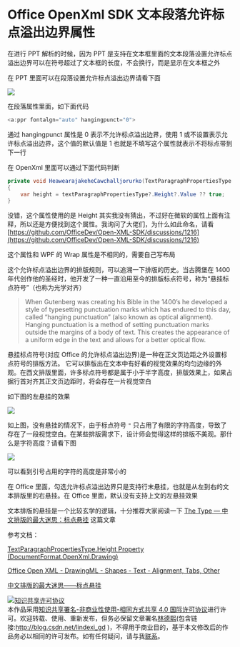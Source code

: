 # Office OpenXml SDK 文本段落允许标点溢出边界属性

在进行 PPT 解析的时候，因为 PPT 是支持在文本框里面的文本段落设置允许标点溢出边界可以在符号超过了文本框的长度，不会换行，而是显示在文本框之外

<!--more-->
<!-- CreateTime:4/26/2020 10:53:43 AM -->

在 PPT 里面可以在段落设置允许标点溢出边界请看下面

<!-- ![](image/Office OpenXml SDK 文本段落允许标点溢出边界属性/Office OpenXml SDK 文本段落允许标点溢出边界属性0.png) -->

![](http://cdn.lindexi.site/lindexi%2F20204261056584592.jpg)

在段落属性里面，如下面代码

```csharp
<a:ppr fontalgn="auto" hangingpunct="0">
```

通过 hangingpunct 属性是 0 表示不允许标点溢出边界，使用 1 或不设置表示允许标点溢出边界，这个值的默认值是 1 也就是不填写这个属性就表示不将标点带到下一行

在 OpenXml 里面可以通过下面代码判断

```csharp
private void HeawearajakeheCawchalljorurko(TextParagraphPropertiesType textParagraphPropertiesType)
{
	var height = textParagraphPropertiesType?.Height?.Value ?? true;
}
```

没错，这个属性使用的是 Height 其实我没有猜出，不过好在微软的属性上面有注释，所以还是方便找到这个属性。我询问了大佬们，为什么如此命名，请看 [https://github.com/OfficeDev/Open-XML-SDK/discussions/1216](https://github.com/OfficeDev/Open-XML-SDK/discussions/1216)

这个属性和 WPF 的 Wrap 属性是不相同的，需要自己写布局

这个允许标点溢出边界的排版规则，可以追溯一下排版的历史。当古腾堡在 1400 年代创作他的圣经时，他开发了一种一直沿用至今的排版标点符号，称为“悬挂标点符号”（也称为光学对齐）

> When Gutenberg was creating his Bible in the 1400’s he developed a style of typesetting punctuation marks which has endured to this day, called “hanging punctuation” (also known as optical alignment).
> Hanging punctuation is a method of setting punctuation marks outside the margins of a body of text. This creates the appearance of a uniform edge in the text and allows for a better optical flow.

悬挂标点符号(对应 Office 的允许标点溢出边界)是一种在正文页边距之外设置标点符号的排版方法。 它可以排版出在文本中有好看的视觉效果的均匀边缘的外观。在西文排版里面，许多标点符号都是属于小于半字高度，排版效果上，如果占据行首对齐其正文页边距时，将会存在一片视觉空白

如下图的左悬挂的效果

<!-- ![](image/Office OpenXml SDK 文本段落允许标点溢出边界属性/Office OpenXml SDK 文本段落允许标点溢出边界属性1.png) -->

![](http://cdn.lindexi.site/lindexi%2F2022101495629264.jpg)

如上图，没有悬挂的情况下，由于标点符号 `"` 只占用了有限的字符高度，导致了存在了一段视觉空白。在某些排版需求下，设计师会觉得这样的排版不美观。那什么是字符高度？请看下图

<!-- ![](image/Office OpenXml SDK 文本段落允许标点溢出边界属性/Office OpenXml SDK 文本段落允许标点溢出边界属性2.png) -->

![](http://cdn.lindexi.site/lindexi%2F20221014104161936.jpg)

可以看到引号占用的字符的高度是非常小的

在 Office 里面，勾选允许标点溢出边界只是支持行末悬挂，也就是从左到右的文本排版里的右悬挂。在 Office 里面，默认没有支持上文的左悬挂效果

文本排版的悬挂是一个比较玄学的逻辑，十分推荐大家阅读一下 [The Type — 中文排版的最大迷思：标点悬挂](https://www.thetype.com/2017/11/13290/ ) 这篇文章

参考文档：

[TextParagraphPropertiesType.Height Property (DocumentFormat.OpenXml.Drawing)](https://docs.microsoft.com/en-us/dotnet/api/documentformat.openxml.drawing.textparagraphpropertiestype.height?view=openxml-2.8.1#DocumentFormat_OpenXml_Drawing_TextParagraphPropertiesType_Height )

[Office Open XML - DrawingML - Shapes - Text - Alignment, Tabs, Other](http://officeopenxml.com/drwSp-text-paraProps-align.php )

[中文排版的最大迷思——标点悬挂](https://www.sohu.com/a/205635196_204906 )

<a rel="license" href="http://creativecommons.org/licenses/by-nc-sa/4.0/"><img alt="知识共享许可协议" style="border-width:0" src="https://licensebuttons.net/l/by-nc-sa/4.0/88x31.png" /></a><br />本作品采用<a rel="license" href="http://creativecommons.org/licenses/by-nc-sa/4.0/">知识共享署名-非商业性使用-相同方式共享 4.0 国际许可协议</a>进行许可。欢迎转载、使用、重新发布，但务必保留文章署名[林德熙](http://blog.csdn.net/lindexi_gd)(包含链接:http://blog.csdn.net/lindexi_gd )，不得用于商业目的，基于本文修改后的作品务必以相同的许可发布。如有任何疑问，请与我[联系](mailto:lindexi_gd@163.com)。
